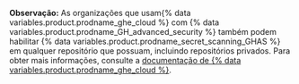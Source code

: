 **Observação:** As organizações que usam{% data variables.product.prodname_ghe_cloud %} com {% data variables.product.prodname_GH_advanced_security %} também podem habilitar {% data variables.product.prodname_secret_scanning_GHAS %} em qualquer repositório que possuam, incluindo repositórios privados. Para obter mais informações, consulte a [documentação de {% data variables.product.prodname_ghe_cloud %}](/enterprise-cloud@latest/code-security/secret-security/about-secret-scanning#about-secret-scanning-for-advanced-security).
